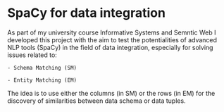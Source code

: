 # SpaCy for data integration

As part of my university course Informative Systems and Semntic Web I developed this project with the aim to test the potentialities of advanced NLP tools (SpaCy) in the field of data integration, especially for solving issues related to:

	- Schema Matching (SM)
	
	- Entity Matching (EM)

The idea is to use either the columns (in SM) or the rows (in EM) for the discovery of similarities between data schema or data tuples.
